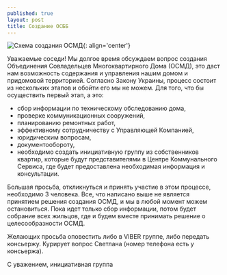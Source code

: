 ```yaml
---
published: true
layout: post
title: Создание ОСББ
---
```


![Схема создания ОСМД]({{site.baseurl}}//assets/images/osmd-v-ukraine-shema-sozdaniya.jpg){: align='center'}

Уважаемые соседи!
Мы долгое время обсуждаем вопрос создания Объединения Совладельцев Многоквартирного Дома (ОСМД), это даст нам возможность содержания и управления нашим домом и придомовой территорией.
Согласно Закону Украины, процесс состоит из нескольких этапов и обойти его мы не можем. Для того, что бы осуществить первый этап, а это:
- сбор информации по техническому обследованию дома,
- проверке коммуникационных сооружений,
- планированию ремонтных работ,
- эффективному сотрудничеству с Управляющей Компанией,
- юридическим вопросам,
- документообороту,
- необходимо создать инициативную группу из собственников квартир, которые будут представителями в Центре Коммунального Сервиса, где будет предоставлена необходимая информация и консультации.

Большая просьба, откликнуться и принять участие в этом процессе, необходимо 3 человека.
Все, что написано выше не является принятием решения создания ОСМД, и мы в любой момент можем остановиться. Пока идет только сбор информации, потом будет собрание всех жильцов, где и будем вместе принимать решение о
целесообразности ОСМД.

Желающих просьба оповестить либо в VIBER группе, либо передать консьержу.
Курирует вопрос Светлана (номер телефона есть у консьержа).

С уважением,
инициативная группа
